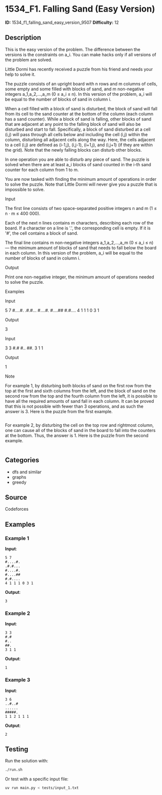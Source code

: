 # 1534_F1. Falling Sand (Easy Version)

**ID:** 1534_f1_falling_sand_easy_version_9507
**Difficulty:** 12

## Description

This is the easy version of the problem. The difference between the versions is the constraints on a_i. You can make hacks only if all versions of the problem are solved.

Little Dormi has recently received a puzzle from his friend and needs your help to solve it.

The puzzle consists of an upright board with n rows and m columns of cells, some empty and some filled with blocks of sand, and m non-negative integers a_1,a_2,…,a_m (0 ≤ a_i ≤ n). In this version of the problem, a_i will be equal to the number of blocks of sand in column i.

When a cell filled with a block of sand is disturbed, the block of sand will fall from its cell to the sand counter at the bottom of the column (each column has a sand counter). While a block of sand is falling, other blocks of sand that are adjacent at any point to the falling block of sand will also be disturbed and start to fall. Specifically, a block of sand disturbed at a cell (i,j) will pass through all cells below and including the cell (i,j) within the column, disturbing all adjacent cells along the way. Here, the cells adjacent to a cell (i,j) are defined as (i-1,j), (i,j-1), (i+1,j), and (i,j+1) (if they are within the grid). Note that the newly falling blocks can disturb other blocks.

In one operation you are able to disturb any piece of sand. The puzzle is solved when there are at least a_i blocks of sand counted in the i-th sand counter for each column from 1 to m.

You are now tasked with finding the minimum amount of operations in order to solve the puzzle. Note that Little Dormi will never give you a puzzle that is impossible to solve.

Input

The first line consists of two space-separated positive integers n and m (1 ≤ n ⋅ m ≤ 400 000).

Each of the next n lines contains m characters, describing each row of the board. If a character on a line is '.', the corresponding cell is empty. If it is '#', the cell contains a block of sand.

The final line contains m non-negative integers a_1,a_2,…,a_m (0 ≤ a_i ≤ n) — the minimum amount of blocks of sand that needs to fall below the board in each column. In this version of the problem, a_i will be equal to the number of blocks of sand in column i.

Output

Print one non-negative integer, the minimum amount of operations needed to solve the puzzle.

Examples

Input


5 7
#....#.
.#.#...
#....#.
#....##
#.#....
4 1 1 1 0 3 1


Output


3


Input


3 3
#.#
#..
##.
3 1 1


Output


1

Note

For example 1, by disturbing both blocks of sand on the first row from the top at the first and sixth columns from the left, and the block of sand on the second row from the top and the fourth column from the left, it is possible to have all the required amounts of sand fall in each column. It can be proved that this is not possible with fewer than 3 operations, and as such the answer is 3. Here is the puzzle from the first example.

<image>

For example 2, by disturbing the cell on the top row and rightmost column, one can cause all of the blocks of sand in the board to fall into the counters at the bottom. Thus, the answer is 1. Here is the puzzle from the second example.

<image>

## Categories

- dfs and similar
- graphs
- greedy

## Source

Codeforces

## Examples

### Example 1

**Input**:
```
5 7
#....#.
.#.#...
#....#.
#....##
#.#....
4 1 1 1 0 3 1
```

**Output**:
```
3
```

### Example 2

**Input**:
```
3 3
#.#
#..
##.
3 1 1
```

**Output**:
```
1
```

### Example 3

**Input**:
```
3 6
..#..#
......
#####.
1 1 2 1 1 1
```

**Output**:
```
2
```


## Testing

Run the solution with:

```bash
./run.sh
```

Or test with a specific input file:

```bash
uv run main.py < tests/input_1.txt
```
